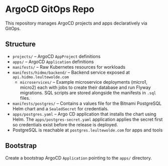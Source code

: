 # ArgoCD GitOps Repo

This repository manages ArgoCD projects and apps declaratively via GitOps.

## Structure

- `projects/` – ArgoCD `AppProject` definitions
- `apps/` – ArgoCD `Application` definitions
- `manifests/` – Raw Kubernetes resources for workloads
- `manifests/hidmo/backend/` – Backend service exposed at `api.hidmo.leultewolde.com`
  - `microservices/` – Example microservice deployments (micro1, micro2) each
    with jobs to create their database and run Flyway migrations. SQL scripts are
    stored alongside the manifests in `.sql` files.
- `manifests/postgres/` – Contains a values file for the Bitnami PostgreSQL Helm chart and a `SealedSecret` for credentials.
- `apps/postgres.yaml` – Argo CD application that installs the chart using Helm. The `apps/postgres-secret.yaml` application applies the secret first so credentials exist before the release is deployed.
- PostgreSQL is reachable at `postgres.leultewolde.com` for apps and tools

## Bootstrap

Create a bootstrap ArgoCD `Application` pointing to the `apps/` directory.

